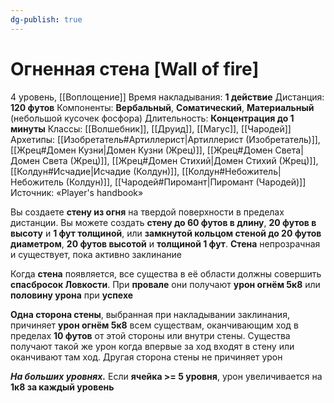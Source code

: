 ```yaml
---
dg-publish: true
---
```

# Огненная стена [Wall of fire]
4 уровень, [[Воплощение]]
Время накладывания: **1 действие**
Дистанция: **120 футов**
Компоненты: **Вербальный**, **Соматический**, **Материальный** (небольшой кусочек фосфора)
Длительность: **Концентрация до 1 минуты**
Классы: [[Волшебник]], [[Друид]], [[Магус]], [[Чародей]]
Архетипы: [[Изобретатель#Артиллерист|Артиллерист (Изобретатель)]], [[Жрец#Домен Кузни|Домен Кузни (Жрец)]], [[Жрец#Домен Света|Домен Света (Жрец)]], [[Жрец#Домен Стихий|Домен Стихий (Жрец)]], [[Колдун#Исчадие|Исчадие (Колдун)]], [[Колдун#Небожитель|Небожитель (Колдун)]], [[Чародей#Пиромант|Пиромант (Чародей)]]
Источник: «Player's handbook»

Вы создаете **стену из огня** на твердой поверхности в пределах дистанции. Вы можете создать **стену до 60 футов в длину**, **20 футов в высоту** и **1 фут толщиной**, или **замкнутой кольцом стеной до 20 футов диаметром**, **20 футов высотой** и **толщиной 1 фут**. **Стена** непрозрачная и существует, пока активно заклинание

Когда **стена** появляется, все существа в её области должны совершить **спасбросок Ловкости**. При **провале** они получают **урон огнём 5к8** или **половину урона** при **успехе**

**Одна сторона стены**, выбранная при накладывании заклинания, причиняет **урон огнём 5к8** всем существам, оканчивающим ход в пределах **10 футов** от этой стороны или внутри стены. Существа получают такой же урон когда впервые за ход входят в стену или оканчивают там ход. Другая сторона стены не причиняет урон

**_На больших уровнях._** Если **ячейка >= 5 уровня**, урон увеличивается на **1к8 за каждый уровень**